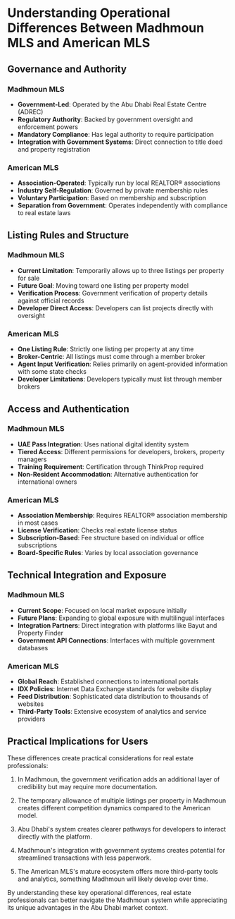 # Understanding Operational Differences Between Madhmoun MLS and American MLS

## Governance and Authority

### Madhmoun MLS
* **Government-Led**: Operated by the Abu Dhabi Real Estate Centre (ADREC)
* **Regulatory Authority**: Backed by government oversight and enforcement powers
* **Mandatory Compliance**: Has legal authority to require participation
* **Integration with Government Systems**: Direct connection to title deed and property registration

### American MLS
* **Association-Operated**: Typically run by local REALTOR® associations
* **Industry Self-Regulation**: Governed by private membership rules
* **Voluntary Participation**: Based on membership and subscription
* **Separation from Government**: Operates independently with compliance to real estate laws

## Listing Rules and Structure

### Madhmoun MLS
* **Current Limitation**: Temporarily allows up to three listings per property for sale
* **Future Goal**: Moving toward one listing per property model
* **Verification Process**: Government verification of property details against official records
* **Developer Direct Access**: Developers can list projects directly with oversight

### American MLS
* **One Listing Rule**: Strictly one listing per property at any time
* **Broker-Centric**: All listings must come through a member broker
* **Agent Input Verification**: Relies primarily on agent-provided information with some state checks
* **Developer Limitations**: Developers typically must list through member brokers

## Access and Authentication

### Madhmoun MLS
* **UAE Pass Integration**: Uses national digital identity system
* **Tiered Access**: Different permissions for developers, brokers, property managers
* **Training Requirement**: Certification through ThinkProp required
* **Non-Resident Accommodation**: Alternative authentication for international owners

### American MLS
* **Association Membership**: Requires REALTOR® association membership in most cases
* **License Verification**: Checks real estate license status
* **Subscription-Based**: Fee structure based on individual or office subscriptions
* **Board-Specific Rules**: Varies by local association governance

## Technical Integration and Exposure

### Madhmoun MLS
* **Current Scope**: Focused on local market exposure initially
* **Future Plans**: Expanding to global exposure with multilingual interfaces
* **Integration Partners**: Direct integration with platforms like Bayut and Property Finder
* **Government API Connections**: Interfaces with multiple government databases

### American MLS
* **Global Reach**: Established connections to international portals
* **IDX Policies**: Internet Data Exchange standards for website display
* **Feed Distribution**: Sophisticated data distribution to thousands of websites
* **Third-Party Tools**: Extensive ecosystem of analytics and service providers

## Practical Implications for Users

These differences create practical considerations for real estate professionals:

1. In Madhmoun, the government verification adds an additional layer of credibility but may require more documentation.

2. The temporary allowance of multiple listings per property in Madhmoun creates different competition dynamics compared to the American model.

3. Abu Dhabi's system creates clearer pathways for developers to interact directly with the platform.

4. Madhmoun's integration with government systems creates potential for streamlined transactions with less paperwork.

5. The American MLS's mature ecosystem offers more third-party tools and analytics, something Madhmoun will likely develop over time.

By understanding these key operational differences, real estate professionals can better navigate the Madhmoun system while appreciating its unique advantages in the Abu Dhabi market context.